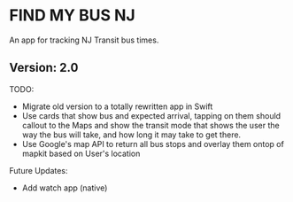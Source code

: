 # FIND MY BUS NJ
An app for tracking NJ Transit bus times.

## Version: 2.0
TODO:
- Migrate old version to a totally rewritten app in Swift
- Use cards that show bus and expected arrival, tapping on them should callout to the Maps and show the transit mode that shows the user the way the bus will take, and how long it may take to get there.
- Use Google's map API to return all bus stops and overlay them ontop of mapkit based on User's location

Future Updates:
- Add watch app (native)
